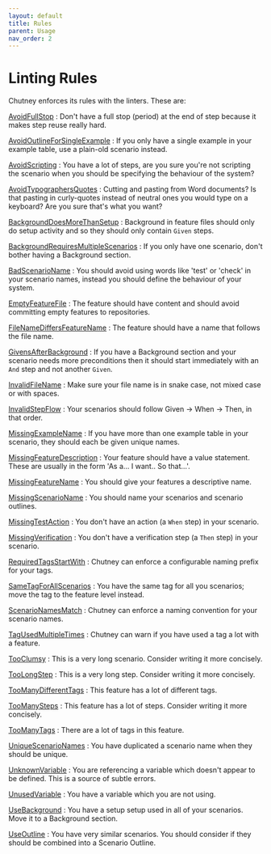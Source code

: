 ```yaml
---
layout: default
title: Rules
parent: Usage
nav_order: 2
---
```


# Linting Rules

Chutney enforces its rules with the linters. These are:

[AvoidFullStop](https://github.com/BillyRuffian/chutney/blob/master/features/avoid_full_stop.feature)
: Don't have a full stop (period) at the end of step because it makes step reuse really hard.

[AvoidOutlineForSingleExample](https://github.com/BillyRuffian/chutney/blob/master/features/avoid_outline_for_single_example.feature)
: If you only have a single example in your example table, use a plain-old scenario instead.

[AvoidScripting](https://github.com/BillyRuffian/chutney/blob/master/features/avoid_scripting.feature)
: You have a lot of steps, are you sure you're not scripting the scenario when you should be specifying the behaviour of the system?

[AvoidTypographersQuotes](https://github.com/BillyRuffian/chutney/blob/master/features/avoid_typographers_quotes.feature)
: Cutting and pasting from Word documents? Is that pasting in curly-quotes instead of neutral ones you would type on a keyboard? Are you sure that's what you want?

[BackgroundDoesMoreThanSetup](https://github.com/BillyRuffian/chutney/blob/master/features/background_does_more_than_setup.feature)
: Background in feature files should only do setup activity and so they should only contain `Given` steps.

[BackgroundRequiresMultipleScenarios](https://github.com/BillyRuffian/chutney/blob/master/features/background_requires_multiple_scenarios.feature)
: If you only have one scenario, don't bother having a Background section.

[BadScenarioName](https://github.com/BillyRuffian/chutney/blob/master/features/bad_scenario_name.feature)
: You should avoid using words like 'test' or 'check' in your scenario names, instead you should define the behaviour of your system.

[EmptyFeatureFile](https://github.com/BillyRuffian/chutney/blob/master/features/empty_feature_file.feature)
: The feature should have content and should avoid committing empty features to repositories.

[FileNameDiffersFeatureName](https://github.com/BillyRuffian/chutney/blob/master/features/file_name_differs_feature_name.feature)
: The feature should have a name that follows the file name.

[GivensAfterBackground](https://github.com/BillyRuffian/chutney/blob/master/features/givens_after_background.feature)
: If you have a Background section and your scenario needs more preconditions then it should start immediately with an `And` step and not another `Given`.

[InvalidFileName](https://github.com/BillyRuffian/chutney/blob/master/features/invalid_file_name.feature)
: Make sure your file name is in snake case, not mixed case or with spaces.

[InvalidStepFlow](https://github.com/BillyRuffian/chutney/blob/master/features/invalid_step_flow.feature)
: Your scenarios should follow Given → When → Then, in that order.

[MissingExampleName](https://github.com/BillyRuffian/chutney/blob/master/features/missing_example_name.feature)
: If you have more than one example table in your scenario, they should each be given unique names.

[MissingFeatureDescription](https://github.com/BillyRuffian/chutney/blob/master/features/missing_feature_description.feature)
: Your feature should have a value statement. These are usually in the form 'As a... I want.. So that...'.

[MissingFeatureName](https://github.com/BillyRuffian/chutney/blob/master/features/missing_feature_name.feature)
: You should give your features a descriptive name.

[MissingScenarioName](https://github.com/BillyRuffian/chutney/blob/master/features/missing_scenario_name.feature)
: You should name your scenarios and scenario outlines.

[MissingTestAction](https://github.com/BillyRuffian/chutney/blob/master/features/missing_test_action.feature)
: You don't have an action (a `When` step) in your scenario.

[MissingVerification](https://github.com/BillyRuffian/chutney/blob/master/features/missing_verification.feature)
: You don't have a verification step (a `Then` step) in your scenario.

[RequiredTagsStartWith](https://github.com/BillyRuffian/chutney/blob/master/features/required_tags_starts_with.feature)
: Chutney can enforce a configurable naming prefix for your tags.

[SameTagForAllScenarios](https://github.com/BillyRuffian/chutney/blob/master/features/same_tag_for_all_scenarios.feature)
: You have the same tag for all you scenarios; move the tag to the feature level instead.

[ScenarioNamesMatch](https://github.com/BillyRuffian/chutney/blob/master/features/scenario_names_match.feature)
: Chutney can enforce a naming convention for your scenario names.

[TagUsedMultipleTimes](https://github.com/BillyRuffian/chutney/blob/master/features/tag_used_multiple_times.feature)
: Chutney can warn if you have used a tag a lot with a feature.

[TooClumsy](https://github.com/BillyRuffian/chutney/blob/master/features/too_clumsy.feature)
: This is a very long scenario. Consider writing it more concisely.

[TooLongStep](https://github.com/BillyRuffian/chutney/blob/master/features/too_long_step.feature)
: This is a very long step. Consider writing it more concisely.

[TooManyDifferentTags](https://github.com/BillyRuffian/chutney/blob/master/features/too_many_different_tags.feature)
: This feature has a lot of different tags.

[TooManySteps](https://github.com/BillyRuffian/chutney/blob/master/features/too_many_steps.feature)
: This feature has a lot of steps. Consider writing it more concisely.

[TooManyTags](https://github.com/BillyRuffian/chutney/blob/master/features/too_many_tags.feature)
: There are a lot of tags in this feature.

[UniqueScenarioNames](https://github.com/BillyRuffian/chutney/blob/master/features/unique_scenario_names.feature)
: You have duplicated a scenario name when they should be unique.

[UnknownVariable](https://github.com/BillyRuffian/chutney/blob/master/features/unknown_variable.feature)
: You are referencing a variable which doesn't appear to be defined. This is a source of subtle errors.

[UnusedVariable](https://github.com/BillyRuffian/chutney/blob/master/features/unused_variable.feature)
: You have a variable which you are not using.

[UseBackground](https://github.com/BillyRuffian/chutney/blob/master/features/use_background.feature)
: You have a setup setup used in all of your scenarios. Move it to a Background section.

[UseOutline](https://github.com/BillyRuffian/chutney/blob/master/features/use_outline.feature)
: You have very similar scenarios. You should consider if they should be combined into a Scenario Outline.
